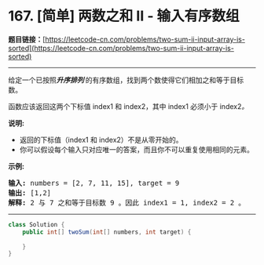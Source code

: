 # 167. [简单] 两数之和 II - 输入有序数组

**题目链接：**[https://leetcode-cn.com/problems/two-sum-ii-input-array-is-sorted](https://leetcode-cn.com/problems/two-sum-ii-input-array-is-sorted)

---

<div class="content__1Y2H">
 <div class="notranslate">
  <p>给定一个已按照<strong><em>升序排列</em>&nbsp;</strong>的有序数组，找到两个数使得它们相加之和等于目标数。</p> 
  <p>函数应该返回这两个下标值<em> </em>index1 和 index2，其中 index1&nbsp;必须小于&nbsp;index2<em>。</em></p> 
  <p><strong>说明:</strong></p> 
  <ul> 
   <li>返回的下标值（index1 和 index2）不是从零开始的。</li> 
   <li>你可以假设每个输入只对应唯一的答案，而且你不可以重复使用相同的元素。</li> 
  </ul> 
  <p><strong>示例:</strong></p> 
  <pre class="language-text"><strong>输入:</strong> numbers = [2, 7, 11, 15], target = 9
<strong>输出:</strong> [1,2]
<strong>解释:</strong> 2 与 7 之和等于目标数 9 。因此 index1 = 1, index2 = 2 。</pre> 
 </div>
</div>

---

```java
class Solution {
    public int[] twoSum(int[] numbers, int target) {
        
    }
}
```